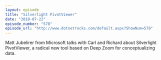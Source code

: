 ```yaml
---
layout: episode
title: "Silverlight PivotViewer"
date: "2010-07-22"
episode_number: "578"
episode_url: "http://www.dotnetrocks.com/default.aspx?ShowNum=578"
---
```


Matt Jubelirer from Microsoft talks with Carl and Richard about Silverlight PivotViewer, a radical new tool based on Deep Zoom for conceptualizing data.
